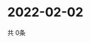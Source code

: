 # 2022-02-02
  共 0条

  <!-- BEGIN -->
  <!-- 最后更新时间Wed Feb 02 2022 11:02:32 GMT+0000 (Coordinated Universal Time) -->
  
  <!-- END -->
  
  